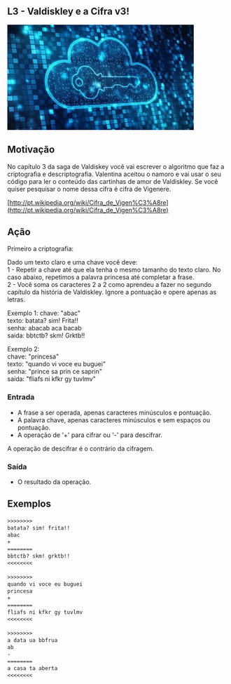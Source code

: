 ## L3 - Valdiskley e a Cifra v3!


![]( __cover.jpg)

## Motivação

No capítulo 3 da saga de Valdiskey você vai escrever o algoritmo que faz a criptografia e descriptografia. Valentina aceitou o namoro e vai usar o seu código para ler o conteúdo das cartinhas de amor de Valdiskley. Se você quiser pesquisar o nome dessa cifra é cifra de Vigenere.

[http://pt.wikipedia.org/wiki/Cifra_de_Vigen%C3%A8re](http://pt.wikipedia.org/wiki/Cifra_de_Vigen%C3%A8re)

## Ação

Primeiro a criptografia:

Dado um texto claro e uma chave você deve:  
1 - Repetir a chave até que ela tenha o mesmo tamanho do texto claro. No caso abaixo, repetimos a palavra princesa até completar a frase.  
2 - Você soma os caracteres 2 a 2 como aprendeu a fazer no segundo capítulo da história de Valdiskley. Ignore a pontuação e opere apenas as letras.

Exemplo 1: chave: "abac"  
texto: batata? sim! Frita!!  
senha: abacab aca bacab  
saida: bbtctb? skm! Grktb!!

Exemplo 2:  
chave: "princesa"  
texto: "quando vi voce eu buguei"  
senha: "prince sa prin ce saprin"  
saida: "fliafs ni kfkr gy tuvlmv"

### Entrada

*   A frase a ser operada, apenas caracteres minúsculos e pontuação.
*   A palavra chave, apenas caracteres minúsculos e sem espaços ou pontuação.
*   A operação de '+' para cifrar ou '-' para descifrar.

A operação de descifrar é o contrário da cifragem.

### Saída

*   O resultado da operação.

## Exemplos

```
>>>>>>>>
batata? sim! frita!!
abac
+
========
bbtctb? skm! grktb!!
<<<<<<<<

>>>>>>>>
quando vi voce eu buguei
princesa
+
========
fliafs ni kfkr gy tuvlmv
<<<<<<<<

>>>>>>>>
a data ua bbfrua
ab
-
========
a casa ta aberta
<<<<<<<<
```

